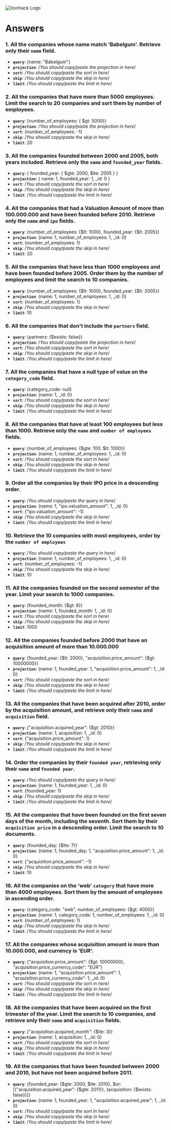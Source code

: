 ![Ironhack Logo](https://i.imgur.com/1QgrNNw.png)

# Answers

### 1. All the companies whose name match 'Babelgum'. Retrieve only their `name` field.

- **`query`**: {name: "Babelgum"}
- **`projection`**: /_You should copy/paste the projection in here_/
- **`sort`**: /_You should copy/paste the sort in here_/
- **`skip`**: /_You should copy/paste the skip in here_/
- **`limit`**: /_You should copy/paste the limit in here_/

### 2. All the companies that have more than 5000 employees. Limit the search to 20 companies and sort them by **number of employees**.

- **`query`**: {number_of_employees: { $gt: 5000}}
- **`projection`**: /_You should copy/paste the projection in here_/
- **`sort`**: {number_of_employees: -1}
- **`skip`**: /_You should copy/paste the skip in here_/
- **`limit`**: 20

### 3. All the companies founded between 2000 and 2005, both years included. Retrieve only the `name` and `founded_year` fields.

- **`query`**:   { founded_year: { $gte: 2000, $lte: 2005 } }
- **`projection`**: { name: 1, founded_year: 1, _id: 0 }
- **`sort`**: /_You should copy/paste the sort in here_/
- **`skip`**: /_You should copy/paste the skip in here_/
- **`limit`**: /_You should copy/paste the limit in here_/

### 4. All the companies that had a Valuation Amount of more than 100.000.000 and have been founded before 2010. Retrieve only the `name` and `ipo` fields.

- **`query`**:  {number_of_employees: {$lt: 1000}, founded_year: {$lt: 2005}}
- **`projection`**: {name: 1, number_of_employees: 1, _id: 0}
- **`sort`**: {number_of_employees: 1}
- **`skip`**: /_You should copy/paste the skip in here_/
- **`limit`**: 20

### 5. All the companies that have less than 1000 employees and have been founded before 2005. Order them by the number of employees and limit the search to 10 companies.

- **`query`**: {number_of_employees: {$lt: 1000}, founded_year: {$lt: 2005}}
- **`projection`**: {name: 1, number_of_employees: 1, _id: 0}
- **`sort`**: {number_of_employees: 1}
- **`skip`**: /_You should copy/paste the skip in here_/
- **`limit`**: 10

### 6. All the companies that don't include the `partners` field.

- **`query`**: {partners: {$exists: false}}
- **`projection`**: /_You should copy/paste the projection in here_/
- **`sort`**: /_You should copy/paste the sort in here_/
- **`skip`**: /_You should copy/paste the skip in here_/
- **`limit`**: /_You should copy/paste the limit in here_/

### 7. All the companies that have a null type of value on the `category_code` field.

- **`query`**:  {category_code: null}
- **`projection`**: {name: 1, _id: 0}
- **`sort`**: /_You should copy/paste the sort in here_/
- **`skip`**: /_You should copy/paste the skip in here_/
- **`limit`**: /_You should copy/paste the limit in here_/

### 8. All the companies that have at least 100 employees but less than 1000. Retrieve only the `name` and `number of employees` fields.

- **`query`**: {number_of_employees: {$gte: 100, $lt: 1000}}
- **`projection`**: {name: 1, number_of_employees: 1, _id: 0}
- **`sort`**: /_You should copy/paste the sort in here_/
- **`skip`**: /_You should copy/paste the skip in here_/
- **`limit`**: /_You should copy/paste the limit in here_/

### 9. Order all the companies by their IPO price in a descending order.

- **`query`**: /_You should copy/paste the query in here_/
- **`projection`**: {name: 1, "ipo.valuation_amount": 1, _id: 0}
- **`sort`**: {"ipo.valuation_amount": -1}
- **`skip`**: /_You should copy/paste the skip in here_/
- **`limit`**: /_You should copy/paste the limit in here_/

### 10. Retrieve the 10 companies with most employees, order by the `number of employees`

- **`query`**: /_You should copy/paste the query in here_/
- **`projection`**:  {name: 1, number_of_employees: 1, _id: 0}
- **`sort`**: {number_of_employees: -1}
- **`skip`**: /_You should copy/paste the skip in here_/
- **`limit`**: 10
### 11. All the companies founded on the second semester of the year. Limit your search to 1000 companies.

- **`query`**:  {founded_month: {$gt: 6}}
- **`projection`**: {name: 1, founded_month: 1, _id: 0}
- **`sort`**: /_You should copy/paste the sort in here_/
- **`skip`**: /_You should copy/paste the skip in here_/
- **`limit`**: 1000

### 12. All the companies founded before 2000 that have an acquisition amount of more than 10.000.000

- **`query`**: {founded_year: {$lt: 2000}, "acquisition.price_amount": {$gt: 10000000}}
- **`projection`**: {name: 1, founded_year: 1, "acquisition.price_amount": 1, _id: 0}
- **`sort`**: /_You should copy/paste the sort in here_/
- **`skip`**: /_You should copy/paste the skip in here_/
- **`limit`**: /_You should copy/paste the limit in here_/

### 13. All the companies that have been acquired after 2010, order by the acquisition amount, and retrieve only their `name` and `acquisition` field.

- **`query`**: {"acquisition.acquired_year": {$gt: 2010}}
- **`projection`**: {name: 1, acquisition: 1, _id: 0}
- **`sort`**: {"acquisition.price_amount": 1}
- **`skip`**: /_You should copy/paste the skip in here_/
- **`limit`**: /_You should copy/paste the limit in here_/

### 14. Order the companies by their `founded year`, retrieving only their `name` and `founded year`.

- **`query`**: /_You should copy/paste the query in here_/
- **`projection`**: {name: 1, founded_year: 1, _id: 0}
- **`sort`**: {founded_year: 1}
- **`skip`**: /_You should copy/paste the skip in here_/
- **`limit`**: /_You should copy/paste the limit in here_/

### 15. All the companies that have been founded on the first seven days of the month, including the seventh. Sort them by their `acquisition price` in a descending order. Limit the search to 10 documents.

- **`query`**: {founded_day: {$lte: 7}}
- **`projection`**: {name: 1, founded_day: 1, "acquisition.price_amount": 1, _id: 0}
- **`sort`**: {"acquisition.price_amount": -1}
- **`skip`**: /_You should copy/paste the skip in here_/
- **`limit`**: 10

### 16. All the companies on the 'web' `category` that have more than 4000 employees. Sort them by the amount of employees in ascending order.

- **`query`**:  {category_code: "web", number_of_employees: {$gt: 4000}}
- **`projection`**: {name: 1, category_code: 1, number_of_employees: 1, _id: 0}
- **`sort`**: {number_of_employees: 1}
- **`skip`**: /_You should copy/paste the skip in here_/
- **`limit`**: /_You should copy/paste the limit in here_/

### 17. All the companies whose acquisition amount is more than 10.000.000, and currency is 'EUR'.

- **`query`**:  {"acquisition.price_amount": {$gt: 10000000}, "acquisition.price_currency_code": "EUR"}
- **`projection`**:  {name: 1, "acquisition.price_amount": 1, "acquisition.price_currency_code": 1, _id: 0}
- **`sort`**: /_You should copy/paste the sort in here_/
- **`skip`**: /_You should copy/paste the skip in here_/
- **`limit`**: /_You should copy/paste the limit in here_/
### 18. All the companies that have been acquired on the first trimester of the year. Limit the search to 10 companies, and retrieve only their `name` and `acquisition` fields.

- **`query`**:  {"acquisition.acquired_month": {$lte: 3}}
- **`projection`**: {name: 1, acquisition: 1, _id: 0}
- **`sort`**: /_You should copy/paste the sort in here_/
- **`skip`**: /_You should copy/paste the skip in here_/
- **`limit`**: /_You should copy/paste the limit in here_/

### 19. All the companies that have been founded between 2000 and 2010, but have not been acquired before 2011.

- **`query`**:  {founded_year: {$gte: 2000, $lte: 2010}, $or: [{"acquisition.acquired_year": {$gte: 2011}}, {acquisition: {$exists: false}}]}
- **`projection`**: {name: 1, founded_year: 1, "acquisition.acquired_year": 1, _id: 0}
- **`sort`**: /_You should copy/paste the sort in here_/
- **`skip`**: /_You should copy/paste the skip in here_/
- **`limit`**: /_You should copy/paste the limit in here_/
